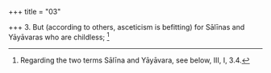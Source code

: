 +++
title = "03"

+++
3. But (according to others, asceticism is befitting) for Sālīnas and Yāyāvaras who are childless; [^2] 


[^2]:  Regarding the two terms Sālīna and Yāyāvara, see below, III, I, 3.4.
